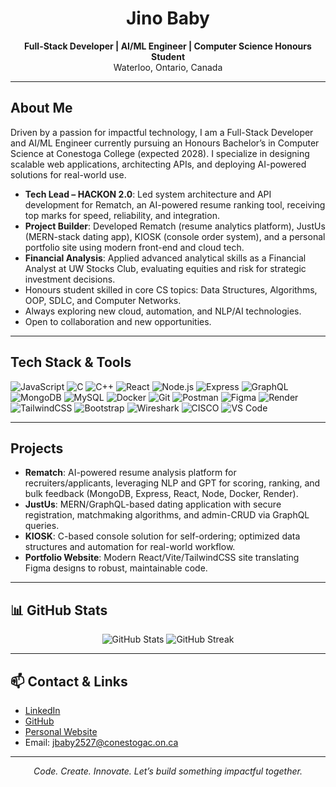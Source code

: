 <!-- Profile README for Jino Baby -->

<h1 align="center">Jino Baby</h1>
<p align="center">
  <b>Full-Stack Developer | AI/ML Engineer | Computer Science Honours Student</b><br>
  Waterloo, Ontario, Canada
</p>

---

## About Me

Driven by a passion for impactful technology, I am a Full-Stack Developer and AI/ML Engineer currently pursuing an Honours Bachelor’s in Computer Science at Conestoga College (expected 2028). I specialize in designing scalable web applications, architecting APIs, and deploying AI-powered solutions for real-world use.

- **Tech Lead – HACKON 2.0**: Led system architecture and API development for Rematch, an AI-powered resume ranking tool, receiving top marks for speed, reliability, and integration.
- **Project Builder**: Developed Rematch (resume analytics platform), JustUs (MERN-stack dating app), KIOSK (console order system), and a personal portfolio site using modern front-end and cloud tech.
- **Financial Analysis**: Applied advanced analytical skills as a Financial Analyst at UW Stocks Club, evaluating equities and risk for strategic investment decisions.
- Honours student skilled in core CS topics: Data Structures, Algorithms, OOP, SDLC, and Computer Networks.
- Always exploring new cloud, automation, and NLP/AI technologies.
- Open to collaboration and new opportunities.

---

## Tech Stack & Tools

![JavaScript](https://img.shields.io/badge/JavaScript-F7DF1E?style=flat-square&logo=javascript&logoColor=black)
![C](https://img.shields.io/badge/C-00599C?style=flat-square&logo=c&logoColor=white)
![C++](https://img.shields.io/badge/C++-00599C?style=flat-square&logo=cplusplus&logoColor=white)
![React](https://img.shields.io/badge/React-61DAFB?style=flat-square&logo=react&logoColor=black)
![Node.js](https://img.shields.io/badge/Node.js-339933?style=flat-square&logo=node.js&logoColor=white)
![Express](https://img.shields.io/badge/Express-000000?style=flat-square&logo=express&logoColor=white)
![GraphQL](https://img.shields.io/badge/GraphQL-E10098?style=flat-square&logo=graphql&logoColor=white)
![MongoDB](https://img.shields.io/badge/MongoDB-47A248?style=flat-square&logo=mongodb&logoColor=white)
![MySQL](https://img.shields.io/badge/MySQL-4479A1?style=flat-square&logo=mysql&logoColor=white)
![Docker](https://img.shields.io/badge/Docker-2496ED?style=flat-square&logo=docker&logoColor=white)
![Git](https://img.shields.io/badge/Git-F05032?style=flat-square&logo=git&logoColor=white)
![Postman](https://img.shields.io/badge/Postman-FF6C37?style=flat-square&logo=postman&logoColor=white)
![Figma](https://img.shields.io/badge/Figma-F24E1E?style=flat-square&logo=figma&logoColor=white)
![Render](https://img.shields.io/badge/Render-46A2F1?style=flat-square)
![TailwindCSS](https://img.shields.io/badge/TailwindCSS-06B6D4?style=flat-square&logo=tailwindcss&logoColor=white)
![Bootstrap](https://img.shields.io/badge/Bootstrap-7952B3?style=flat-square&logo=bootstrap&logoColor=white)
![Wireshark](https://img.shields.io/badge/Wireshark-1679A7?style=flat-square&logo=wireshark&logoColor=white)
![CISCO](https://img.shields.io/badge/CISCO-1BA0D7?style=flat-square&logo=cisco&logoColor=white)
![VS Code](https://img.shields.io/badge/VS%20Code-007ACC?style=flat-square&logo=visual-studio-code&logoColor=white)

---

## Projects

- **Rematch**: AI-powered resume analysis platform for recruiters/applicants, leveraging NLP and GPT for scoring, ranking, and bulk feedback (MongoDB, Express, React, Node, Docker, Render).
- **JustUs**: MERN/GraphQL-based dating application with secure registration, matchmaking algorithms, and admin-CRUD via GraphQL queries.
- **KIOSK**: C-based console solution for self-ordering; optimized data structures and automation for real-world workflow.
- **Portfolio Website**: Modern React/Vite/TailwindCSS site translating Figma designs to robust, maintainable code.

---

## 📊 GitHub Stats

<p align="center">
  <img src="https://github-readme-stats.vercel.app/api?username=jinobaby&show_icons=true&theme=material-palenight" alt="GitHub Stats" />
  <img src="https://github-readme-streak-stats.herokuapp.com/?user=jinobaby&theme=material-palenight" alt="GitHub Streak" />
</p>

---

## 📫 Contact & Links

- [LinkedIn](https://www.linkedin.com/in/jinobaby/)
- [GitHub](https://github.com/jinobaby)
- [Personal Website](https://jinobaby.github.io/my-portfolio/)
- Email: jbaby2527@conestogac.on.ca

---

<p align="center"><em>Code. Create. Innovate. Let’s build something impactful together.</em></p>
